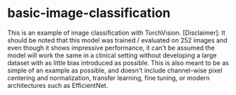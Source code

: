 # basic-image-classification

This is an example of image classification with TorchVision. [Disclaimer]: It should be noted that this model was trained / evaluated on 252 images and even though it shows impressive performance, it can't be assumed the model will work the same in a clinical setting without developing a large dataset with as little bias introduced as possible. This is also meant to be as simple of an example as possible, and doesn't include channel-wise pixel centering and normalization, transfer learning, fine tuning, or modern architectures such as EfficientNet.
